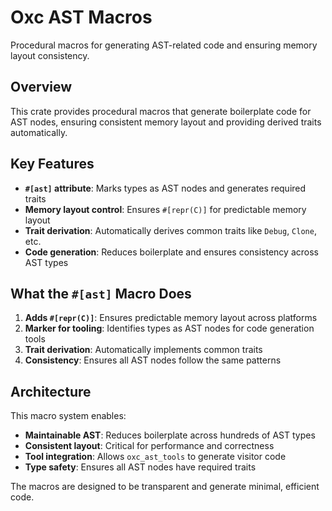 # Oxc AST Macros

Procedural macros for generating AST-related code and ensuring memory layout consistency.

## Overview

This crate provides procedural macros that generate boilerplate code for AST nodes, ensuring consistent memory layout and providing derived traits automatically.

## Key Features

- **`#[ast]` attribute**: Marks types as AST nodes and generates required traits
- **Memory layout control**: Ensures `#[repr(C)]` for predictable memory layout
- **Trait derivation**: Automatically derives common traits like `Debug`, `Clone`, etc.
- **Code generation**: Reduces boilerplate and ensures consistency across AST types



## What the `#[ast]` Macro Does

1. **Adds `#[repr(C)]`**: Ensures predictable memory layout across platforms
2. **Marker for tooling**: Identifies types as AST nodes for code generation tools
3. **Trait derivation**: Automatically implements common traits
4. **Consistency**: Ensures all AST nodes follow the same patterns

## Architecture

This macro system enables:

- **Maintainable AST**: Reduces boilerplate across hundreds of AST types
- **Consistent layout**: Critical for performance and correctness
- **Tool integration**: Allows `oxc_ast_tools` to generate visitor code
- **Type safety**: Ensures all AST nodes have required traits

The macros are designed to be transparent and generate minimal, efficient code.
